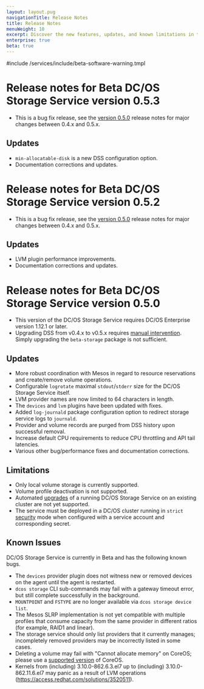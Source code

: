 ```yaml
---
layout: layout.pug
navigationTitle: Release Notes
title: Release Notes
menuWeight: 10
excerpt: Discover the new features, updates, and known limitations in this release of the Beta DC/OS Storage Service
enterprise: true
beta: true
---
```

#include /services/include/beta-software-warning.tmpl

# Release notes for Beta DC/OS Storage Service version 0.5.3

* This is a bug fix release, see the [version 0.5.0](#version_050) release notes for major changes between 0.4.x and 0.5.x.

## Updates

* `min-allocatable-disk` is a new DSS configuration option.
* Documentation corrections and updates.

# Release notes for Beta DC/OS Storage Service version 0.5.2

* This is a bug fix release, see the [version 0.5.0](#version_050) release notes for major changes between 0.4.x and 0.5.x.

## Updates

* LVM plugin performance improvements.
* Documentation corrections and updates.

<a name="version_050"></a>
# Release notes for Beta DC/OS Storage Service version 0.5.0

* This version of the DC/OS Storage Service requires DC/OS Enterprise version 1.12.1 or later.
* Upgrading DSS from v0.4.x to v0.5.x requires [manual intervention](../upgrades/). Simply upgrading the `beta-storage` package is not sufficient.

## Updates

* More robust coordination with Mesos in regard to resource reservations and create/remove volume operations.
* Configurable `logrotate` maximal `stdout`/`stderr` size for the DC/OS Storage Service itself.
* LVM provider names are now limited to 64 characters in length.
* The `devices` and `lvm` plugins have been updated with fixes.
* Added `log-journald` package configuration option to redirect storage service logs to `journald`.
* Provider and volume records are purged from DSS history upon successful removal.
* Increase default CPU requirements to reduce CPU throttling and API tail latencies.
* Various other bug/performance fixes and documentation corrections.

## Limitations

* Only local volume storage is currently supported.
* Volume profile deactivation is not supported.
* Automated [upgrades](../upgrades/) of a running DC/OS Storage Service on an existing cluster are not yet supported.
* The service must be deployed in a DC/OS cluster running in `strict` [security](/latest/security/ent/#security-modes) mode when configured with a service account and corresponding secret.

## Known Issues

DC/OS Storage Service is currently in Beta and has the following known bugs.

* The `devices` provider plugin does not witness new or removed devices on the agent until the agent is restarted.
* `dcos storage` CLI sub-commands may fail with a gateway timeout error, but still complete successfully in the background.
* `MOUNTPOINT` and `FSTYPE` are no longer available via `dcos storage device list`.
* The Mesos SLRP implementation is not yet compatible with multiple profiles that consume capacity from the same provider in different ratios (for example, RAID1 and linear).
* The storage service should only list providers that it currently manages; incompletely removed providers may be incorrectly listed in some cases.
* Deleting a volume may fail with "Cannot allocate memory" on CoreOS; please use a [supported version](/latest/version-policy/#dcos-platform-version-compatibility-matrix) of CoreOS.
* Kernels from (including) 3.10.0-862.6.3.el7 up to (including) 3.10.0-862.11.6.el7 may panic as a result of LVM operations (https://access.redhat.com/solutions/3520511).

<!--
# Version 0.4.0

* This version of the DC/OS Storage Service requires DC/OS Enterprise version 1.12 or later.

## New features

* Local volume provider support for LVM2-backed RAID1 storage. See the [Volume plugins](../volume-plugins/) documentation for details.

## Updates

* Added the `--all` flag for the `list` action of storage CLI sub-commands `profile`, `provider`, and `volume`.
* The `--timeout` flag, added to all storage CLI sub-commands, limits the time that the CLI waits for a storage service response.
* Improved error reporting for storage CLI sub-commands.
* Improved interoperability with other DC/OS CLI sub-commands.
* Emitted statsd metrics use `_` instead of `.` as a sub-label separator.
* Additional metrics for previously untracked Mesos API interactions.
* Increased verbosity for debug logging in the RPC layer.
* Support for performance diagnosis at run-time.
* Configurable CPU, memory, and disk resource usage for the DC/OS Storage Service itself.
* Improvements to Mesos offer handling to improve throughput and reduce offer contention.
* Documentation corrections and enhancements.
* Various other bug fixes.

## Limitations

DC/OS Storage Service is currently in Beta and has the following known limitations.

* Only local volume storage is currently supported.
* Volume profile deactivation is not supported.
* Removing the devices provider from a node is not supported.
* Automated [upgrades](../upgrades/) of a running DC/OS Storage Service on an existing cluster are not yet supported.
* The service must be deployed in a DC/OS cluster running in `strict` [security](/latest/security/ent/#security-modes) mode when configured with a service account and corresponding secret.

## Known Issues

DC/OS Storage Service is currently in Beta and has the following known bugs.

* Local volume creation will fail if the volume provider name is too long.
* Local volume removal can hang indefinitely.
* The `devices` provider plugin does not witness new or removed devices on the agent until the agent is restarted.
* Multiple storage providers with the same name can be created, but only uniquely named providers are listed.
* `dcos storage` CLI sub-commands may fail with a gateway timeout error, but still complete successfully in the background.

# Version 0.3.2

* This version of the DC/OS Storage Service requires DC/OS Enterprise version 1.12 or later.

## Updates

* Updated the doc to add the `resource_provider` read permission to the install steps.

# Version 0.3.1

* This version of the DC/OS Storage Service requires DC/OS Enterprise version 1.12 or later.

## Updates

* Fixed the `minDcosReleaseVersion` on the package so the package does not install on 1.11 (or older) DC/OS.

# Version 0.3.0

* This version of the DC/OS Storage Service requires DC/OS Enterprise version 1.12 or later.

## New features

* Add support for [device blacklist](../cli-references/dcos-storage-device/).
* [Installation](../install/package-registry-based/) via DC/OS Package Registry.
* Publish service metrics to DC/OS [metrics](/latest/metrics/).

## Updates

* Devices [volume plugin](../terminology-and-concepts/) needs be installed manually from this version.
* Compatible with DC/OS clusters running in `strict` [security](/latest/security/ent/#security-modes) mode, see [installation notes](../install/) for details.
* CLI commands report additional details for errors generated by the DC/OS Storage Service.
* Plugin [logs are viewable](../tutorials/) via [DC/OS CLI](../latest/cli/command-reference/dcos-node/dcos-node-log/).
* Bug fixes and other minor improvements.

## Limitations

DC/OS Storage Service is currently in Beta and has the following known limitations.

* Volume profile deactivation is not supported.
* Only linear target is supported by the LVM volume plugin.
* Removing the devices provider from a node is not supported.
* Automated [upgrades](../upgrades/) of a running DC/OS Storage Service on an existing cluster are not yet supported.

# Version 0.2.0

* This version of the DC/OS Storage Service requires DC/OS Enterprise version 1.11.1 or later.

## New features

* Support deletion of local [volume providers](../terminology-and-concepts/).
* Support deletion of [volumes](../terminology-and-concepts/).

## Updates

* Updated LVM [volume plugin](../terminology-and-concepts/).
* Bug fixes and other minor improvements.

## Limitations

DC/OS Storage Service is currently in Beta and has the following known limitations.

* Volume profile deactivation is not supported.
* Cannot list devices or create volume provider on public agents.
* Only linear target is supported by the LVM volume plugin.
* Limited error reporting.
* The only supported DC/OS [security](/latest/security/ent/#security-modes) mode is `permissive`.
* Automated [upgrades](../upgrades/) of a running DC/OS Storage Service on an existing cluster are not yet supported.

# Version 0.1.0

Initial release.

## New features

* Support creating [volume profiles](../terminology-and-concepts/).
* Support dynamically adding local [volume providers](../terminology-and-concepts/).
* Support dynamically creating [volumes](../terminology-and-concepts/) with profiles.
* Support listing [devices](../terminology-and-concepts/) on each agent node.
* Built-in LVM [volume plugin](../terminology-and-concepts/).
* Integrate with Apache Mesos [CSI](mesos.apache.org/documentation/latest/csi/) support.

## Limitations

DC/OS Storage Service is currently in Beta and has the following known limitations.

* Volume deletion is not supported.
* Volume provider deletion is not supported.
* Volume profile deactivation is not supported.
* Cannot list devices or create volume provider on public agents.
* Only linear target is supported by the LVM volume plugin.

-->
